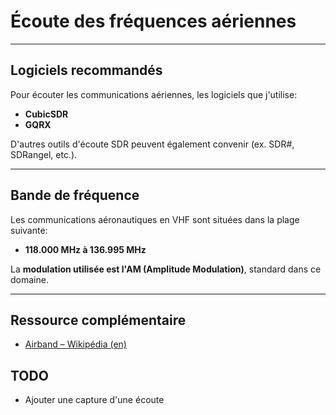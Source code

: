 # Écoute des fréquences aériennes

---

## Logiciels recommandés

Pour écouter les communications aériennes, les logiciels que j'utilise:

- **CubicSDR**
- **GQRX**

D'autres outils d'écoute SDR peuvent également convenir (ex. SDR#, SDRangel, etc.).

---

## Bande de fréquence

Les communications aéronautiques en VHF sont situées dans la plage suivante:

- **118.000 MHz à 136.995 MHz**

La **modulation utilisée est l'AM (Amplitude Modulation)**, standard dans ce domaine.

---

## Ressource complémentaire

- [Airband – Wikipédia (en)](https://en.wikipedia.org/wiki/Airband)



## TODO
- Ajouter une capture d'une écoute
